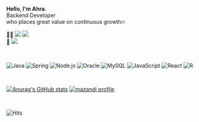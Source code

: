 **Hello, I'm Ahra.**
<br />
Backend Developer <br/>
who places great value on continuous growth🔥
<br /> 

✍🏻 <a href="https://velog.io/@ooz34/posts"><img src="https://img.shields.io/badge/-Blog-20C997?style=flat-square&logo=Velog&logoColor=white&"/></a> 
    <a href="https://codesnapmag.hashnode.dev/"><img src="https://img.shields.io/badge/-CodeSnap-2962FF?style=flat-square&logo=hashnode&logoColor=white&"/></a> <br/>
💼 <a href="https://www.notion.so/ooz34/a7c7e4da7eed4208844d2ac489461ad3?pvs=4/"><img src="https://img.shields.io/badge/-Portfolio-000000?style=flat-square&logo=Notion&logoColor=white"/></a> <br/>

<br/>

![Java](https://img.shields.io/badge/-Java\-white?style=flat-square&logo=java&logoColor=ffffff&color=007396)
![Spring](https://img.shields.io/badge/-Spring-white?style=flat-square&logo=spring&logoColor=ffffff&color=6DB33F)
![Node.js](https://img.shields.io/badge/-Node.js-white?style=flat-square&logo=node.js&logoColor=ffffff&color=339933)
![Oracle](https://img.shields.io/badge/-Oracle-white?style=flat-square&logo=oracle&logoColor=ffffff&color=F80000)
![MySQL](https://img.shields.io/badge/-MySQL-white?style=flat-square&logo=mysql&logoColor=ffffff&color=4479A1)
![JavaScript](https://img.shields.io/badge/-JavaScript-white?style=flat-square&logo=javascript&logoColor=ffffff&color=f0db4f)
![React](https://img.shields.io/badge/-React-white?style=flat-square&logo=react&logoColor=ffffff&color=61DBFB)
![R](https://img.shields.io/badge/-R-white?style=flat-square&logo=r&logoColor=ffffff&color=276DC3)

<br/>

[![Anurag's GitHub stats](https://github-readme-stats.vercel.app/api?username=ooz34&hide=stars,issues&show=reviews&theme=vue)](https://github.com/anuraghazra/github-readme-stats)
[![mazandi profile](http://mazandi.herokuapp.com/api?handle=o_oz&theme=cold)](https://solved.ac/o_oz)

<!-- [![Solved.ac프로필](http://mazassumnida.wtf/api/v2/generate_badge?boj=o_oz)](https://solved.ac/o_oz) -->
<!-- ![Top Langs](https://github-readme-stats.vercel.app/api/top-langs/?username=ooz34&layout=compact) -->

<br/>

![![Hits](https://hits.seeyoufarm.com/api/count/incr/badge.svg?url=https%3A%2F%2Fgithub.com%2Fooz34&count_bg=%23555555&title_bg=%23555555&icon=github.svg&icon_color=%23E7E7E7&title=hits&edge_flat=true)](https://hits.seeyoufarm.com)
